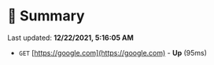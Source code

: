 # 📖 Summary
Last updated: **12/22/2021, 5:16:05 AM**

- `GET` [https://google.com](https://google.com) - **Up** (95ms)
